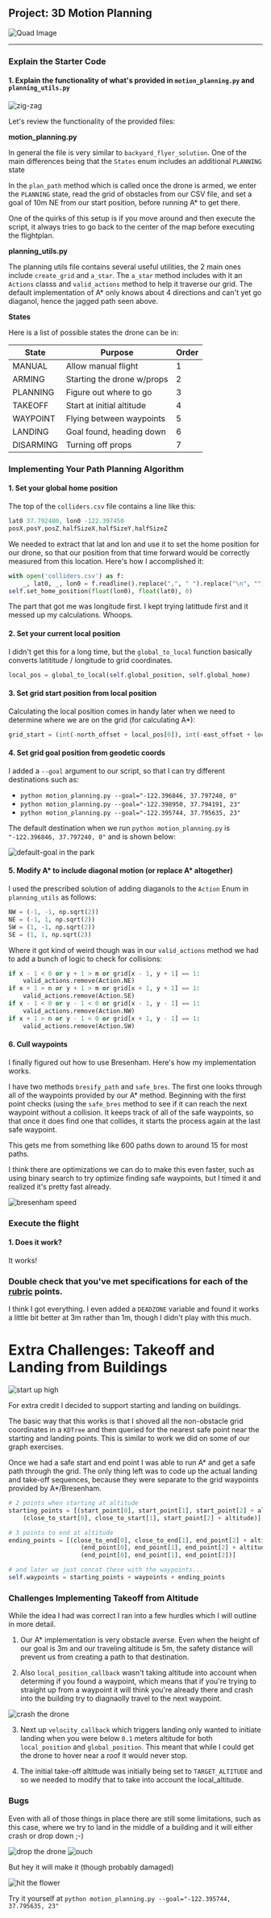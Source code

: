 ## Project: 3D Motion Planning

![Quad Image](./misc/fcnd-intro.png)

---

### Explain the Starter Code

#### 1. Explain the functionality of what's provided in `motion_planning.py` and `planning_utils.py`

![zig-zag](./misc/zig-zag.png)

Let's review the functionality of the provided files:

**motion_planning.py**

In general the file is very similar to `backyard_flyer_solution`. One of the main differences being that the `States` enum includes an additional `PLANNING` state

In the `plan_path` method which is called once the drone is armed, we enter the `PLANNING` state, read the grid of obstacles from our CSV file, and set a goal of 10m NE from our start position, before running A\* to get there.

One of the quirks of this setup is if you move around and then execute the script, it always tries to go back to the center of the map before executing the flightplan.

**planning_utils.py**

The planning utils file contains several useful utilities, the 2 main ones include `create_grid` and `a_star`. The `a_star` method includes with it an `Actions` classs and `valid_actions` method to help it traverse our grid. The default implementation of A\* only knows about 4 directions and can't yet go diaganol, hence the jagged path seen above.

**States**

Here is a list of possible states the drone can be in:

| State     | Purpose                    | Order |
| --------- | -------------------------- | ----- |
| MANUAL    | Allow manual flight        | 1     |
| ARMING    | Starting the drone w/props | 2     |
| PLANNING  | Figure out where to go     | 3     |
| TAKEOFF   | Start at initial altitude  | 4     |
| WAYPOINT  | Flying between waypoints   | 5     |
| LANDING   | Goal found, heading down   | 6     |
| DISARMING | Turning off props          | 7     |

### Implementing Your Path Planning Algorithm

#### 1. Set your global home position

The top of the `colliders.csv` file contains a line like this:

```c
lat0 37.792480, lon0 -122.397450
posX,posY,posZ,halfSizeX,halfSizeY,halfSizeZ
```

We needed to extract that lat and lon and use it to set the home position for our drone, so that our position from that time forward would be correctly measured from this location. Here's how I accomplished it:

```py
with open('colliders.csv') as f:
    _, lat0, _, lon0 = f.readline().replace(",", " ").replace("\n", "").split()
self.set_home_position(float(lon0), float(lat0), 0)
```

The part that got me was longitude first. I kept trying latittude first and it messed up my calculations. Whoops.

#### 2. Set your current local position

I didn't get this for a long time, but the `global_to_local` function basically converts latititude / longitude to grid coordinates.

```py
local_pos = global_to_local(self.global_position, self.global_home)
```

#### 3. Set grid start position from local position

Calculating the local position comes in handy later when we need to determine where we are on the grid (for calculating A\*):

```py
grid_start = (int(-north_offset + local_pos[0]), int(-east_offset + local_pos[1]))
```

#### 4. Set grid goal position from geodetic coords

I added a `--goal` argument to our script, so that I can try different destinations such as:

* `python motion_planning.py --goal="-122.396846, 37.797240, 0"`
* `python motion_planning.py --goal="-122.398950, 37.794191, 23"`
* `python motion_planning.py --goal="-122.395744, 37.795635, 23"`

The default destination when we run `python motion_planning.py` is `"-122.396846, 37.797240, 0"` and is shown below:

![default-goal in the park](./misc/fcnd-park.png)

#### 5. Modify A* to include diagonal motion (or replace A* altogether)

I used the prescribed solution of adding diaganols to the `Action` Enum in `planning_utils` as follows:

```py
NW = (-1, -1, np.sqrt(2))
NE = (-1, 1, np.sqrt(2))
SW = (1, -1, np.sqrt(2))
SE = (1, 1, np.sqrt(2))
```

Where it got kind of weird though was in our `valid_actions` method we had to add a bunch of logic to check for collisions:

```py
if x - 1 < 0 or y + 1 > m or grid[x - 1, y + 1] == 1:
    valid_actions.remove(Action.NE)
if x + 1 > n or y + 1 > m or grid[x + 1, y + 1] == 1:
    valid_actions.remove(Action.SE)
if x - 1 < 0 or y - 1 < 0 or grid[x - 1, y - 1] == 1:
    valid_actions.remove(Action.NW)
if x + 1 > n or y - 1 < 0 or grid[x + 1, y - 1] == 1:
    valid_actions.remove(Action.SW)
```

#### 6. Cull waypoints

I finally figured out how to use Bresenham. Here's how my implementation works.

I have two methods `bresify_path` and `safe_bres`. The first one looks through all of the waypoints provided by our A\* method. Beginning with the first point checks (using the `safe_bres` method to see if it can reach the next waypoint without a collision. It keeps track of all of the safe waypoints, so that once it does find one that collides, it starts the process again at the last safe waypoint.

This gets me from something like 600 paths down to around 15 for most paths.

I think there are optimizations we can do to make this even faster, such as using binary search to try optimize finding safe waypoints, but I timed it and realized it's pretty fast already.

![bresenham speed](./misc/fcnd-bres-console.png)

### Execute the flight

#### 1. Does it work?

It works!

### Double check that you've met specifications for each of the [rubric](https://review.udacity.com/#!/rubrics/1534/view) points.

I think I got everything. I even added a `DEADZONE` variable and found it works a little bit better at 3m rather than 1m, though I didn't play with this much.

# Extra Challenges: Takeoff and Landing from Buildings

![start up high](./misc/fcnd-land.png)

For extra credit I decided to support starting and landing on buildings.

The basic way that this works is that I shoved all the non-obstacle grid coordinates in a `KDTree` and then queried for the nearest safe point near the starting and landing points. This is similar to work we did on some of our graph exercises.

Once we had a safe start and end point I was able to run A\* and get a safe path through the grid. The only thing left was to code up the actual landing and take-off sequences, because they were separate to the grid waypoints provided by A\*/Bresenham.

```python
# 2 points when starting at altitude
starting_points = [(start_point[0], start_point[1], start_point[2] + altitude, 0),
    (close_to_start[0], close_to_start[1], start_point[2] + altitude)]

# 3 points to end at altitude
ending_points = [(close_to_end[0], close_to_end[1], end_point[2] + altitude),
                    (end_point[0], end_point[1], end_point[2] + altitude),
                    (end_point[0], end_point[1], end_point[2])]

# and later we just concat these with the waypoints...
self.waypoints = starting_points + waypoints + ending_points
```

### Challenges Implementing Takeoff from Altitude

While the idea I had was correct I ran into a few hurdles which I will outline in more detail.

1.  Our A\* implementation is very obstacle averse. Even when the height of our goal is 3m and our traveling altitude is 5m, the safety distance will prevent us from creating a path to that destination.

2.  Also `local_position_callback` wasn't taking altitude into account when determing if you found a waypoint, which means that if you're trying to straight up from a waypoint it will think you're already there and crash into the building try to diagnaolly travel to the next waypoint.

![crash the drone](./misc/fcnd-crash.png)

3.  Next up `velocity_callback` which triggers landing only wanted to initiate landing when you were below `0.1` meters altitude for both `local_position` and `global_position`. This meant that while I could get the drone to hover near a roof it would never stop.

4.  The initial take-off altittude was initially being set to `TARGET_ALTITUDE` and so we needed to modify that to take into account the local_altitude.

### Bugs

Even with all of those things in place there are still some limitations, such as this case, where we try to land in the middle of a building and it will either crash or drop down ;-)

![drop the drone](./misc/fcnd-drop.png)
![ouch](./misc/fcnd-boom.png)

But hey it will make it (though probably damaged)

![hit the flower](./misc/fcnd-flower.png)

Try it yourself at `python motion_planning.py --goal="-122.395744, 37.795635, 23"`
